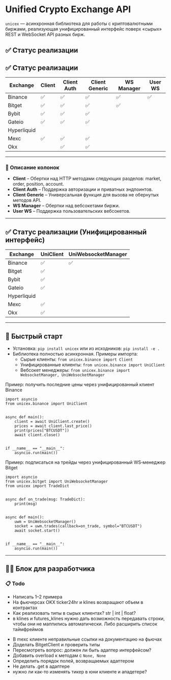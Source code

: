 # Unified Crypto Exchange API

`unicex` — асинхронная библиотека для работы с криптовалютными биржами, реализующая унифицированный интерфейс поверх «сырых» REST и WebSocket API разных бирж.

## ✅ Статус реализации

## ✅ Статус реализации

| Exchange    | Client | Client Auth | Client Generic | WS Manager | User WS |
|-------------|--------|-------------|----------------|------------|---------|
| Binance     | ✅     | ✅          | ✅             | ✅         | ✅      |
| Bitget      | ✅     | ✅          | ✅             | ✅         |         |
| Bybit       | ✅     | ✅          | ✅             |            |         |
| Gateio      | ✅     | ✅          | ✅             |            |         |
| Hyperliquid |        |             |                |            |         |
| Mexc        | ✅     | ✅          | ✅             |            |         |
| Okx         |        | ✅          | ✅             |            |         |

---

### 📖 Описание колонок

- **Client** – Обертки над HTTP методами следующих разделов: market, order, position, account.
- **Client Auth** – Поддержка авторизации и приватных эндпоинтов.
- **Client Generic** – Универсальная функция для вызова не обернутых методов API.
- **WS Manager** – Обертки над вебсокетами биржи.
- **User WS** – Поддержка пользовательских вебсокетов.

---

## ✅ Статус реализации (Унифицированный интерфейс)

| Exchange    | UniClient | UniWebsocketManager |
|-------------|-----------|----------------------|
| Binance     | ✅        | ✅                   |
| Bitget      | ✅        |                      |
| Bybit       | ✅        |                      |
| Gateio      | ✅        |                      |
| Hyperliquid |           |                      |
| Mexc        | ✅        |                      |
| Okx         | ✅        |                      |

---

## 🚀 Быстрый старт

- Установка: `pip install unicex` или из исходников: `pip install -e .`
- Библиотека полностью асинхронная. Примеры импорта:
  - Сырые клиенты: `from unicex.binance import Client`
  - Унифицированные клиенты: `from unicex.binance import UniClient`
  - Вебсокет менеджеры: `from unicex.binance import WebsocketManager, UniWebsocketManager`

Пример: получить последние цены через унифицированный клиент Binance

```
import asyncio
from unicex.binance import UniClient


async def main():
    client = await UniClient.create()
    prices = await client.last_price()
    print(prices["BTCUSDT"])
    await client.close()


if __name__ == "__main__":
    asyncio.run(main())
```

Пример: подписаться на трейды через унифицированный WS‑менеджер Bitget

```
import asyncio
from unicex.bitget import UniWebsocketManager
from unicex import TradeDict


async def on_trade(msg: TradeDict):
    print(msg)


async def main():
    uwm = UniWebsocketManager()
    socket = uwm.trades(callback=on_trade, symbol="BTCUSDT")
    await socket.start()


if __name__ == "__main__":
    asyncio.run(main())
```

---

## 🧑‍💻 Блок для разработчика

### 📋 Todo
- Написать 1–2 примера
- На фьючерсах OKX ticker24hr и klines возвращают объем в контрактах
- Как реализовать типы в сырых клиентах? str | int | float?
- в klines и futures_klines нужно дать возможность передавать строки, чтобы они не маппились автоматически. Либо расширить список таймфреймов
+ В mexc клиенте неправильные ссылки на документацию на фьючах
+ Доделать BitgetClient и проверить типы
+ Пересмотреть вопрос: должен ли быть адаптер интерфейсом?
+ Добавить overload к методам с `None, None`
+ Определить порядок полей, возвращаемых адаптером
+ Не делать .get в адаптере
+ нужно ли как-то изменять тикер в юни клиенте и ападетере?

